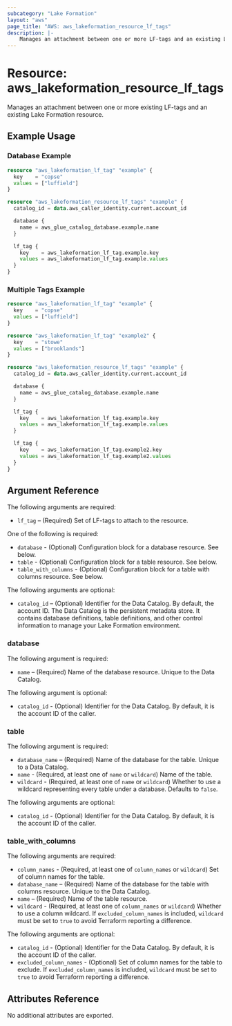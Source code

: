 ```yaml
---
subcategory: "Lake Formation"
layout: "aws"
page_title: "AWS: aws_lakeformation_resource_lf_tags"
description: |-
    Manages an attachment between one or more LF-tags and an existing Lake Formation resource.
---
```


# Resource: aws_lakeformation_resource_lf_tags

Manages an attachment between one or more existing LF-tags and an existing Lake Formation resource.

## Example Usage

### Database Example

```terraform
resource "aws_lakeformation_lf_tag" "example" {
  key    = "copse"
  values = ["luffield"]
}

resource "aws_lakeformation_resource_lf_tags" "example" {
  catalog_id = data.aws_caller_identity.current.account_id

  database {
    name = aws_glue_catalog_database.example.name
  }

  lf_tag {
    key    = aws_lakeformation_lf_tag.example.key
    values = aws_lakeformation_lf_tag.example.values
  }
}
```

### Multiple Tags Example

```terraform
resource "aws_lakeformation_lf_tag" "example" {
  key    = "copse"
  values = ["luffield"]
}

resource "aws_lakeformation_lf_tag" "example2" {
  key    = "stowe"
  values = ["brooklands"]
}

resource "aws_lakeformation_resource_lf_tags" "example" {
  catalog_id = data.aws_caller_identity.current.account_id

  database {
    name = aws_glue_catalog_database.example.name
  }

  lf_tag {
    key    = aws_lakeformation_lf_tag.example.key
    values = aws_lakeformation_lf_tag.example.values
  }

  lf_tag {
    key    = aws_lakeformation_lf_tag.example2.key
    values = aws_lakeformation_lf_tag.example2.values
  }  
}
```

## Argument Reference

The following arguments are required:

* `lf_tag` – (Required) Set of LF-tags to attach to the resource.

One of the following is required:

* `database` - (Optional) Configuration block for a database resource. See below.
* `table` - (Optional) Configuration block for a table resource. See below.
* `table_with_columns` - (Optional) Configuration block for a table with columns resource. See below.

The following arguments are optional:

* `catalog_id` – (Optional) Identifier for the Data Catalog. By default, the account ID. The Data Catalog is the persistent metadata store. It contains database definitions, table definitions, and other control information to manage your Lake Formation environment.

### database

The following argument is required:

* `name` – (Required) Name of the database resource. Unique to the Data Catalog.

The following argument is optional:

* `catalog_id` - (Optional) Identifier for the Data Catalog. By default, it is the account ID of the caller.

### table

The following argument is required:

* `database_name` – (Required) Name of the database for the table. Unique to a Data Catalog.
* `name` - (Required, at least one of `name` or `wildcard`) Name of the table.
* `wildcard` - (Required, at least one of `name` or `wildcard`) Whether to use a wildcard representing every table under a database. Defaults to `false`.

The following arguments are optional:

* `catalog_id` - (Optional) Identifier for the Data Catalog. By default, it is the account ID of the caller.

### table_with_columns

The following arguments are required:

* `column_names` - (Required, at least one of `column_names` or `wildcard`) Set of column names for the table.
* `database_name` – (Required) Name of the database for the table with columns resource. Unique to the Data Catalog.
* `name` – (Required) Name of the table resource.
* `wildcard` - (Required, at least one of `column_names` or `wildcard`) Whether to use a column wildcard. If `excluded_column_names` is included, `wildcard` must be set to `true` to avoid Terraform reporting a difference.

The following arguments are optional:

* `catalog_id` - (Optional) Identifier for the Data Catalog. By default, it is the account ID of the caller.
* `excluded_column_names` - (Optional) Set of column names for the table to exclude. If `excluded_column_names` is included, `wildcard` must be set to `true` to avoid Terraform reporting a difference.

## Attributes Reference

No additional attributes are exported.
